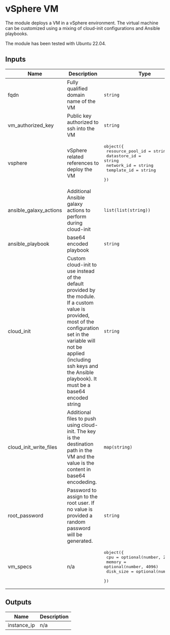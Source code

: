 # vSphere VM

The module deploys a VM in a vSphere environment. The virtual machine can be customized using a mixing of cloud-init configurations and Ansible playbooks.

The module has been tested with Ubuntu 22.04.

<!-- BEGIN_TF_DOCS -->
<!-- This section will be overridden by terraform-docs. Do not change it.-->
## Inputs

| Name | Description | Type | Default | Required |
|------|-------------|------|---------|:--------:|
| fqdn | Fully qualified domain name of the VM | `string` | n/a | yes |
| vm\_authorized\_key | Public key authorized to ssh into the VM | `string` | n/a | yes |
| vsphere | vSphere related references to deploy the VM | <pre>object({<br>    resource_pool_id = string<br>    datastore_id = string<br>    network_id = string<br>    template_id = string<br>  })</pre> | n/a | yes |
| ansible\_galaxy\_actions | Additional Ansible galaxy actions to perform during cloud-init | `list(list(string))` | `[]` | no |
| ansible\_playbook | base64 encoded playbook | `string` | `null` | no |
| cloud\_init | Custom cloud-init to use instead of the default provided by the module. If a custom value is provided, most of the configuration set in the variable will not be applied (including ssh keys and the Ansible playbook). It must be a base64 encoded string | `string` | `null` | no |
| cloud\_init\_write\_files | Additional files to push using cloud-init. The key is the destination path in the VM and the value is the content in base64 encodeding. | `map(string)` | `{}` | no |
| root\_password | Password to assign to the root user. If no value is provided a random password will be generated. | `string` | `null` | no |
| vm\_specs | n/a | <pre>object({<br>    cpu = optional(number, 2)<br>    memory = optional(number, 4096)<br>    disk_size = optional(number, 50)<br>  })</pre> | `{}` | no |

## Outputs

| Name | Description |
|------|-------------|
| instance\_ip | n/a |
<!-- END_TF_DOCS -->